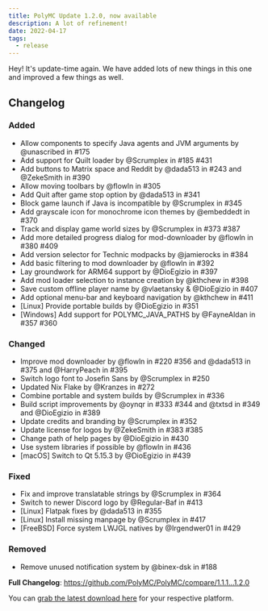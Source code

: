 ```yaml
---
title: PolyMC Update 1.2.0, now available
description: A lot of refinement!
date: 2022-04-17
tags:
  - release
---
```

Hey! It's update-time again. We have added lots of new things in this one and improved a few things as well.

## Changelog

### Added
- Allow components to specify Java agents and JVM arguments by @unascribed in #175
- Add support for Quilt loader by @Scrumplex in #185 #431
- Add buttons to Matrix space and Reddit by @dada513 in #243 and @ZekeSmith in #390
- Allow moving toolbars by @flowln in #305
- Add Quit after game stop option by @dada513 in #341
- Block game launch if Java is incompatible by @Scrumplex in #345
- Add grayscale icon for monochrome icon themes by @embeddedt in #370
- Track and display game world sizes by @Scrumplex in #373 #387
- Add more detailed progress dialog for mod-downloader by @flowln in #380 #409
- Add version selector for Technic modpacks by @jamierocks in #384
- Add basic filtering to mod downloader by @flowln in #392
- Lay groundwork for ARM64 support by @DioEgizio in #397
- Add mod loader selection to instance creation by @kthchew in #398
- Save custom offline player name by @vlaetansky & @DioEgizio in #407
- Add optional menu-bar and keyboard navigation by @kthchew in #411
- [Linux] Provide portable builds by @DioEgizio in #351
- [Windows] Add support for POLYMC_JAVA_PATHS by @FayneAldan in #357 #360

### Changed
- Improve mod downloader by @flowln in #220 #356 and @dada513 in #375 and @HarryPeach in #395
- Switch logo font to Josefin Sans by @Scrumplex in #250
- Updated Nix Flake by @Kranzes in #272
- Combine portable and system builds by @Scrumplex in #336
- Build script improvements by @oynqr in #333 #344 and @txtsd in #349 and @DioEgizio in #389
- Update credits and branding by @Scrumplex in #352
- Update license for logos by @ZekeSmith in #383 #385
- Change path of help pages by @DioEgizio in #430
- Use system libraries if possible by @flowln in #436
- [macOS] Switch to Qt 5.15.3 by @DioEgizio in #439

### Fixed
- Fix and improve translatable strings by @Scrumplex in #364
- Switch to newer Discord logo by @Regular-Baf in #413
- [Linux] Flatpak fixes by @dada513 in #355
- [Linux] Install missing manpage by @Scrumplex in #417
- [FreeBSD] Force system LWJGL natives by @Irgendwer01 in #429

### Removed
- Remove unused notification system by @binex-dsk in #188

**Full Changelog**: https://github.com/PolyMC/PolyMC/compare/1.1.1...1.2.0

You can [grab the latest download here](/download) for your respective platform.
